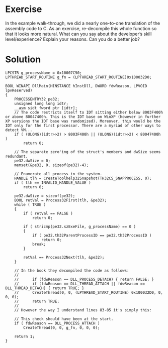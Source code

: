 # Exercise
In the example walk-through, we did a nearly one-to-one translation of the assembly code to C. As an exercise, re-decompile this whole function so that it looks more natural. What can you say about the developer’s skill level/experience? Explain your reasons. Can you do a better job?

# Solution
```
LPCSTR g_processName = 0x10007C50;
LPTHREAD_START_ROUTINE g_fn = (LPTHREAD_START_ROUTINE)0x100032D0;

BOOL WINAPI DllMain(HINSTANCE hInstDll, DWORD fdwReason, LPVOID lpvReserved)
{
	PROCESSENTRY32 pe32;
	unsigned long long idtr;
	__asm sidt fword ptr [idtr];
	// The code restricts itself to IDT sitting either below 8003F400h or above 80047400h. This is the IDT base on WinXP (however in further XP versions the IDT base was randomized). Moreover, this would be the IDT only for the first processor. There are a myriad of other ways to detect VM...
	if ( (ULONG)(idtr>>2) > 8003F400h || (ULONG)(idtr>>2) < 80047400h )
		return 0;
	
	// The separate zero'ing of the struct's members and dwSize seems redundant.
	pe32.dwSize = 0;
	memset(&pe32, 0, sizeof(pe32)-4);
	
	// Enumerate all process in the system.
	HANDLE tlh = CreateToolhelp32Snapshot(TH32CS_SNAPPROCESS, 0);		
	if ( tlh == INVALID_HANDLE_VALUE )
		return 0;
	
	pe32.dwSize = sizeof(pe32);
	BOOL retVal = Process32First(tlh, &pe32);
	while ( TRUE )
	{
		if ( retVal == FALSE )
			return 0;
		
		if ( stricmp(pe32.szExeFile, g_processName) == 0 )
		{
			if ( pe32.th32ParentProcessID == pe32.th32ProcessID )
				return 0;
			break;
		}
		
		retVal == Process32Next(tlh, &pe32);
	}

	// In the book they decompiled the code as follows:
	//
	//		if (fdwReason == DLL_PROCESS_DETACH) { return FALSE; }
	//		if (fdwReason == DLL_THREAD_ATTACH || fdwReason == DLL_THREAD_DETACH) { return TRUE; }
	//		CreateThread(0, 0, (LPTHREAD_START_ROUTINE) 0x100032D0, 0, 0, 0);
	//		return TRUE;
	//
	// However the way I understand lines 83-85 it's simply this:
	
	// This check should have been at the start.
	if ( fdwReason == DLL_PROCESS_ATTACH )
		CreateThread(0, 0, g_fn, 0, 0, 0);
	
	return 1;
}
```
